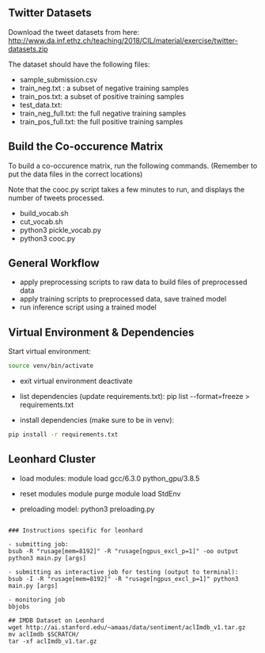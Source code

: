 ## Twitter  Datasets

Download the tweet datasets from here:
http://www.da.inf.ethz.ch/teaching/2018/CIL/material/exercise/twitter-datasets.zip

The dataset should have the following files:
- sample_submission.csv
- train_neg.txt :  a subset of negative training samples
- train_pos.txt: a subset of positive training samples
- test_data.txt:
- train_neg_full.txt: the full negative training samples
- train_pos_full.txt: the full positive training samples

## Build the Co-occurence Matrix

To build a co-occurence matrix, run the following commands.  (Remember to put the data files
in the correct locations)

Note that the cooc.py script takes a few minutes to run, and displays the number of tweets processed.

- build_vocab.sh
- cut_vocab.sh
- python3 pickle_vocab.py
- python3 cooc.py

## General Workflow

- apply preprocessing scripts to raw data to build files of preprocessed data
- apply training scripts to preprocessed data, save trained model
- run inference script using a trained model

## Virtual Environment & Dependencies

Start virtual environment:
```bash
source venv/bin/activate
```

- exit virtual environment
deactivate

- list dependencies (update requirements.txt):
pip list --format=freeze > requirements.txt

- install dependencies (make sure to be in venv):
```bash
pip install -r requirements.txt
```

## Leonhard Cluster

- load modules:
module load gcc/6.3.0 python_gpu/3.8.5

- reset modules
module purge
module load StdEnv

- preloading model:
python3 preloading.py
```

### Instructions specific for leonhard

- submitting job:
bsub -R "rusage[mem=8192]" -R "rusage[ngpus_excl_p=1]" -oo output python3 main.py [args]

- submitting as interactive job for testing (output to terminal):
bsub -I -R "rusage[mem=8192]" -R "rusage[ngpus_excl_p=1]" python3 main.py [args]

- monitoring job
bbjobs

## IMDB Dataset on Leonhard
wget http://ai.stanford.edu/~amaas/data/sentiment/aclImdb_v1.tar.gz
mv aclImdb $SCRATCH/
tar -xf aclImdb_v1.tar.gz
